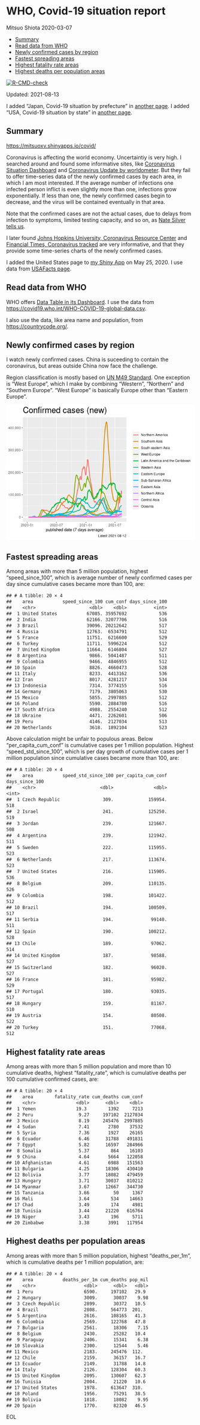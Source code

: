 WHO, Covid-19 situation report
================
Mitsuo Shiota
2020-03-07

-   [Summary](#summary)
-   [Read data from WHO](#read-data-from-who)
-   [Newly confirmed cases by region](#newly-confirmed-cases-by-region)
-   [Fastest spreading areas](#fastest-spreading-areas)
-   [Highest fatality rate areas](#highest-fatality-rate-areas)
-   [Highest deaths per population
    areas](#highest-deaths-per-population-areas)

<!-- badges: start -->

[![R-CMD-check](https://github.com/mitsuoxv/covid/workflows/R-CMD-check/badge.svg)](https://github.com/mitsuoxv/covid/actions)
<!-- badges: end -->

Updated: 2021-08-13

I added “Japan, Covid-19 situation by prefecture” in [another
page](Japan.md). I added “USA, Covid-19 situation by state” in [another
page](USA.md).

## Summary

<https://mitsuoxv.shinyapps.io/covid/>

Coronavirus is affecting the world economy. Uncertaintiy is very high. I
searched around and found some informative sites, like [Coronavirus
Situation
Dashboard](https://who.maps.arcgis.com/apps/opsdashboard/index.html#/c88e37cfc43b4ed3baf977d77e4a0667)
and [Coronavirus Update by
worldometer](https://www.worldometers.info/coronavirus/). But they fail
to offer time-series data of the newly confirmed cases by each area, in
which I am most interested. If the average number of infections one
infected person inflict is even slightly more than one, infections grow
exponentially. If less than one, the newly confirmed cases begin to
decrease, and the virus will be contained eventually in that area.

Note that the confirmed cases are not the actual cases, due to delays
from infection to symptoms, limited testing capacity, and so on, as
[Nate Silver tells
us](https://fivethirtyeight.com/features/coronavirus-case-counts-are-meaningless/).

I later found [Johns Hopkins University, Coronavirus Resource
Center](https://coronavirus.jhu.edu/) and [Financial Times, Coronavirus
tracked](https://www.ft.com/content/a26fbf7e-48f8-11ea-aeb3-955839e06441)
are very informative, and that they provide some time-series charts of
the newly confirmed cases.

I added the United States page to [my Shiny
App](https://mitsuoxv.shinyapps.io/covid/) on May 25, 2020. I use data
from [USAFacts
page](https://usafacts.org/visualizations/coronavirus-covid-19-spread-map/).

## Read data from WHO

WHO offers [Data Table in its Dashboard](https://covid19.who.int/table).
I use the data from
<https://covid19.who.int/WHO-COVID-19-global-data.csv>.

I also use the data, like area name and population, from
<https://countrycode.org/>.

## Newly confirmed cases by region

I watch newly confirmed cases. China is suceeding to contain the
coronavirus, but areas outside China now face the challenge.

Region classification is mostly based on [UN M49
Standard](https://unstats.un.org/unsd/methodology/m49/). One exception
is “West Europe”, which I make by combining “Western”, “Northern” and
“Southern Europe”. “West Europe” is basically Europe other than “Eastern
Europe”.

![](README_files/figure-gfm/chart-1.png)<!-- -->

## Fastest spreading areas

Among areas with more than 5 million population, highest
“speed\_since\_100”, which is average number of newly confirmed cases
per day since cumulative cases became more than 100, are:

    ## # A tibble: 20 × 4
    ##    area           speed_since_100 cum_conf days_since_100
    ##    <chr>                    <dbl>    <dbl>          <int>
    ##  1 United States           67085. 35957692            536
    ##  2 India                   62166. 32077706            516
    ##  3 Brazil                  39096. 20212642            517
    ##  4 Russia                  12763.  6534791            512
    ##  5 France                  11751.  6216600            529
    ##  6 Turkey                  11711.  5996224            512
    ##  7 United Kingdom          11664.  6146804            527
    ##  8 Argentina                9866.  5041487            511
    ##  9 Colombia                 9466.  4846955            512
    ## 10 Spain                    8826.  4660473            528
    ## 11 Italy                    8233.  4413162            536
    ## 12 Iran                     8017.  4281217            534
    ## 13 Indonesia                7314.  3774155            516
    ## 14 Germany                  7179.  3805063            530
    ## 15 Mexico                   5855.  2997885            512
    ## 16 Poland                   5590.  2884780            516
    ## 17 South Africa             4988.  2554240            512
    ## 18 Ukraine                  4471.  2262601            506
    ## 19 Peru                     4146.  2127034            513
    ## 20 Netherlands              3618.  1892104            523

Above calculation might be unfair to populous areas. Below
“per\_capita\_cum\_conf” is cumulative cases per 1 million population.
Highest “speed\_std\_since\_100”, which is per day growth of cumulative
cases per 1 million population since cumulative cases became more than
100, are:

    ## # A tibble: 20 × 4
    ##    area           speed_std_since_100 per_capita_cum_conf days_since_100
    ##    <chr>                        <dbl>               <dbl>          <int>
    ##  1 Czech Republic                309.             159954.            518
    ##  2 Israel                        241.             125250.            519
    ##  3 Jordan                        239.             121667.            508
    ##  4 Argentina                     239.             121942.            511
    ##  5 Sweden                        222.             115955.            523
    ##  6 Netherlands                   217.             113674.            523
    ##  7 United States                 216.             115905.            536
    ##  8 Belgium                       209.             110135.            526
    ##  9 Colombia                      198.             101422.            512
    ## 10 Brazil                        194.             100509.            517
    ## 11 Serbia                        194.              99140.            511
    ## 12 Spain                         190.             100212.            528
    ## 13 Chile                         189.              97062.            514
    ## 14 United Kingdom                187.              98588.            527
    ## 15 Switzerland                   182.              96020.            527
    ## 16 France                        181.              95982.            529
    ## 17 Portugal                      180.              93035.            517
    ## 18 Hungary                       159.              81167.            510
    ## 19 Austria                       154.              80508.            522
    ## 20 Turkey                        151.              77068.            512

## Highest fatality rate areas

Among areas with more than 5 million population and more than 10
cumulative deaths, highest “fatality\_rate”, which is cumulative deaths
per 100 cumulative confirmed cases, are:

    ## # A tibble: 20 × 4
    ##    area        fatality_rate cum_deaths cum_conf
    ##    <chr>               <dbl>      <dbl>    <dbl>
    ##  1 Yemen               19.3        1392     7213
    ##  2 Peru                 9.27     197102  2127034
    ##  3 Mexico               8.19     245476  2997885
    ##  4 Sudan                7.41       2780    37532
    ##  5 Syria                7.36       1927    26165
    ##  6 Ecuador              6.46      31788   491831
    ##  7 Egypt                5.82      16597   284966
    ##  8 Somalia              5.37        864    16103
    ##  9 China                4.64       5664   122058
    ## 10 Afghanistan          4.61       6988   151563
    ## 11 Bulgaria             4.25      18306   430410
    ## 12 Bolivia              3.77      18082   479459
    ## 13 Hungary              3.71      30037   810212
    ## 14 Myanmar              3.67      12667   344730
    ## 15 Tanzania             3.66         50     1367
    ## 16 Mali                 3.64        534    14663
    ## 17 Chad                 3.49        174     4981
    ## 18 Tunisia              3.44      21220   616764
    ## 19 Niger                3.43        196     5711
    ## 20 Zimbabwe             3.38       3991   117954

## Highest deaths per population areas

Among areas with more than 5 million population, highest
“deaths\_per\_1m”, which is cumulative deaths per 1 million population,
are:

    ## # A tibble: 20 × 4
    ##    area           deaths_per_1m cum_deaths pop_mil
    ##    <chr>                  <dbl>      <dbl>   <dbl>
    ##  1 Peru                   6590.     197102   29.9 
    ##  2 Hungary                3009.      30037    9.98
    ##  3 Czech Republic         2899.      30372   10.5 
    ##  4 Brazil                 2808.     564773  201.  
    ##  5 Argentina              2616.     108165   41.3 
    ##  6 Colombia               2569.     122768   47.8 
    ##  7 Bulgaria               2561.      18306    7.15
    ##  8 Belgium                2430.      25282   10.4 
    ##  9 Paraguay               2406.      15341    6.38
    ## 10 Slovakia               2300.      12544    5.46
    ## 11 Mexico                 2183.     245476  112.  
    ## 12 Chile                  2159.      36157   16.7 
    ## 13 Ecuador                2149.      31788   14.8 
    ## 14 Italy                  2126.     128304   60.3 
    ## 15 United Kingdom         2095.     130607   62.3 
    ## 16 Tunisia                2004.      21220   10.6 
    ## 17 United States          1978.     613647  310.  
    ## 18 Poland                 1956.      75291   38.5 
    ## 19 Bolivia                1818.      18082    9.95
    ## 20 Spain                  1770.      82320   46.5

EOL
